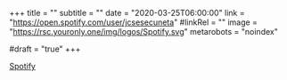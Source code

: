 +++
title = ""
subtitle = ""
date = "2020-03-25T06:00:00"
link = "https://open.spotify.com/user/jcsesecuneta"
#linkRel = ""
image = "https://rsc.youronly.one/img/logos/Spotify.svg"
metarobots = "noindex"

#draft = "true"
+++

<a href="https://open.spotify.com/user/jcsesecuneta" rel="me noopener external nofollow" referrerpolicy="strict-origin-when-cross-origin">Spotify</a>
